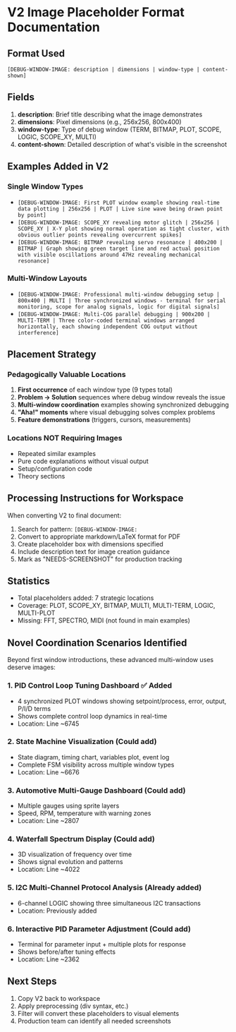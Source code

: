 # V2 Image Placeholder Format Documentation

## Format Used
```
[DEBUG-WINDOW-IMAGE: description | dimensions | window-type | content-shown]
```

## Fields
1. **description**: Brief title describing what the image demonstrates
2. **dimensions**: Pixel dimensions (e.g., 256x256, 800x400)
3. **window-type**: Type of debug window (TERM, BITMAP, PLOT, SCOPE, LOGIC, SCOPE_XY, MULTI)
4. **content-shown**: Detailed description of what's visible in the screenshot

## Examples Added in V2

### Single Window Types
- `[DEBUG-WINDOW-IMAGE: First PLOT window example showing real-time data plotting | 256x256 | PLOT | Live sine wave being drawn point by point]`
- `[DEBUG-WINDOW-IMAGE: SCOPE_XY revealing motor glitch | 256x256 | SCOPE_XY | X-Y plot showing normal operation as tight cluster, with obvious outlier points revealing overcurrent spikes]`
- `[DEBUG-WINDOW-IMAGE: BITMAP revealing servo resonance | 400x200 | BITMAP | Graph showing green target line and red actual position with visible oscillations around 47Hz revealing mechanical resonance]`

### Multi-Window Layouts
- `[DEBUG-WINDOW-IMAGE: Professional multi-window debugging setup | 800x400 | MULTI | Three synchronized windows - terminal for serial monitoring, scope for analog signals, logic for digital signals]`
- `[DEBUG-WINDOW-IMAGE: Multi-COG parallel debugging | 900x200 | MULTI-TERM | Three color-coded terminal windows arranged horizontally, each showing independent COG output without interference]`

## Placement Strategy

### Pedagogically Valuable Locations
1. **First occurrence** of each window type (9 types total)
2. **Problem → Solution** sequences where debug window reveals the issue
3. **Multi-window coordination** examples showing synchronized debugging
4. **"Aha!" moments** where visual debugging solves complex problems
5. **Feature demonstrations** (triggers, cursors, measurements)

### Locations NOT Requiring Images
- Repeated similar examples
- Pure code explanations without visual output
- Setup/configuration code
- Theory sections

## Processing Instructions for Workspace

When converting V2 to final document:
1. Search for pattern: `[DEBUG-WINDOW-IMAGE:`
2. Convert to appropriate markdown/LaTeX format for PDF
3. Create placeholder box with dimensions specified
4. Include description text for image creation guidance
5. Mark as "NEEDS-SCREENSHOT" for production tracking

## Statistics
- Total placeholders added: 7 strategic locations
- Coverage: PLOT, SCOPE_XY, BITMAP, MULTI, MULTI-TERM, LOGIC, MULTI-PLOT
- Missing: FFT, SPECTRO, MIDI (not found in main examples)

## Novel Coordination Scenarios Identified

Beyond first window introductions, these advanced multi-window uses deserve images:

### 1. **PID Control Loop Tuning Dashboard** ✅ Added
- 4 synchronized PLOT windows showing setpoint/process, error, output, P/I/D terms
- Shows complete control loop dynamics in real-time
- Location: Line ~6745

### 2. **State Machine Visualization** (Could add)
- State diagram, timing chart, variables plot, event log
- Complete FSM visibility across multiple window types
- Location: Line ~6676

### 3. **Automotive Multi-Gauge Dashboard** (Could add)
- Multiple gauges using sprite layers
- Speed, RPM, temperature with warning zones
- Location: Line ~2807

### 4. **Waterfall Spectrum Display** (Could add)
- 3D visualization of frequency over time
- Shows signal evolution and patterns
- Location: Line ~4022

### 5. **I2C Multi-Channel Protocol Analysis** (Already added)
- 6-channel LOGIC showing three simultaneous I2C transactions
- Location: Previously added

### 6. **Interactive PID Parameter Adjustment** (Could add)
- Terminal for parameter input + multiple plots for response
- Shows before/after tuning effects
- Location: Line ~2362

## Next Steps
1. Copy V2 back to workspace
2. Apply preprocessing (div syntax, etc.)
3. Filter will convert these placeholders to visual elements
4. Production team can identify all needed screenshots